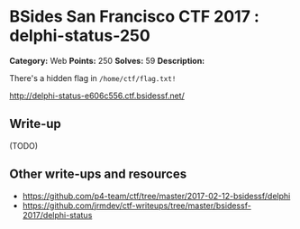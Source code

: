 # BSides San Francisco CTF 2017 : delphi-status-250

**Category:** Web
**Points:** 250
**Solves:** 59
**Description:**

There's a hidden flag in `/home/ctf/flag.txt!`

<http://delphi-status-e606c556.ctf.bsidessf.net/>

## Write-up

(TODO)

## Other write-ups and resources

* https://github.com/p4-team/ctf/tree/master/2017-02-12-bsidessf/delphi
* https://github.com/jrmdev/ctf-writeups/tree/master/bsidessf-2017/delphi-status
